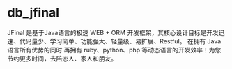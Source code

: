 # db_jfinal
JFinal 是基于Java语言的极速 WEB + ORM 开发框架，其核心设计目标是开发迅速、代码量少、学习简单、功能强大、轻量级、易扩展、Restful。
在拥有 Java 语言所有优势的同时 再拥有 ruby、python、php 等动态语言的开发效率！为您节约更多时间，去陪恋人、家人和朋友。
